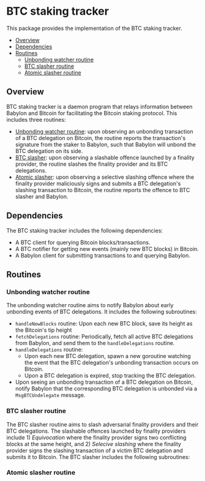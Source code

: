 # BTC staking tracker

This package provides the implementation of the BTC staking tracker.

- [Overview](#overview)
- [Dependencies](#dependencies)
- [Routines](#routines)
  - [Unbonding watcher routine](#unbonding-watcher-routine)
  - [BTC slasher routine](#btc-slasher-routine)
  - [Atomic slasher routine](#atomic-slasher-routine)

## Overview

BTC staking tracker is a daemon program that relays information between Babylon and Bitcoin for facilitating the Bitcoin staking protocol.
This includes three routines:

- [Unbonding watcher routine](./unbondingwatcher/): upon observing an unbonding transaction of a BTC delegation on Bitcoin, the routine reports the transaction's signature from the staker to Babylon, such that Babylon will unbond the BTC delegation on its side.
- [BTC slasher](./btcslasher/): upon observing a slashable offence launched by a finality provider, the routine slashes the finality provider and its BTC delegations.
- [Atomic slasher](./atomicslasher/): upon observing a selective slashing offence where the finality provider maliciously signs and submits a BTC delegation's slashing transaction to Bitcoin, the routine reports the offence to BTC slasher and Babylon.

## Dependencies

The BTC staking tracker includes the following dependencies:

- A BTC client for querying Bitcoin blocks/transactions.
- A BTC notifier for getting new events (mainly new BTC blocks) in Bitcoin.
- A Babylon client for submitting transactions to and querying Babylon.

## Routines

### Unbonding watcher routine

The unbonding watcher routine aims to notify Babylon about early unbonding events of BTC delegations.
It includes the following subroutines:

- `handleNewBlocks` routine: Upon each new BTC block, save its height as the Bitcoin's tip height
- `fetchDelegations` routine: Periodically, fetch all active BTC delegations from Babylon, and send them to the `handleDelegations` routine.
- `handleDelegations` routine:
  - Upon each new BTC delegation, spawn a new goroutine watching the event that the BTC delegation's unbonding transaction occurs on Bitcoin.
  - Upon a BTC delegation is expired, stop tracking the BTC delegation.
- Upon seeing an unbonding transaction of a BTC delegation on Bitcoin, notify Babylon that the corresponding BTC delegation is unbonded via a `MsgBTCUndelegate` message.

### BTC slasher routine

The BTC slasher routine aims to slash adversarial finality providers and their BTC delegations.
The slashable offences launched by finality providers include 1) *Equivocation* where the finality provider signs two conflicting blocks at the same height, and 2) *Selecive slashing* where the finality provider signs the slashing transaction of a victim BTC delegation and submits it to Bitcoin.
The BTC slasher includes the following subroutines:

### Atomic slasher routine
